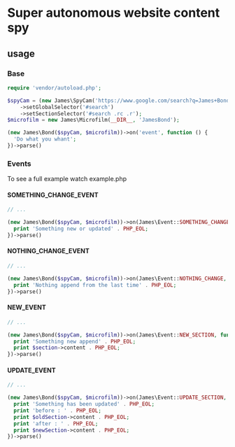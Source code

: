 # Super autonomous website content spy

## usage

### Base

```php
require 'vendor/autoload.php';

$spyCam = (new James\SpyCam('https://www.google.com/search?q=James+Bond'))
    ->setGlobalSelector('#search')
    ->setSectionSelector('#search .rc .r');
$microfilm = new James\Microfilm(__DIR__, 'JamesBond');

(new James\Bond($spyCam, $microfilm))->on('event', function () {
  'Do what you whant';
})->parse()
```

### Events

To see a full example watch example.php

#### SOMETHING_CHANGE_EVENT

```php
// ...

(new James\Bond($spyCam, $microfilm))->on(James\Event::SOMETHING_CHANGE, function () {
  print 'Something new or updated' . PHP_EOL;
})->parse()
```

#### NOTHING_CHANGE_EVENT

```php
// ...

(new James\Bond($spyCam, $microfilm))->on(James\Event::NOTHING_CHANGE, function () {
  print 'Nothing append from the last time' . PHP_EOL;
})->parse()
```


#### NEW_EVENT

```php
// ...

(new James\Bond($spyCam, $microfilm))->on(James\Event::NEW_SECTION, function ($section) {
  print 'Something new append' . PHP_EOL;
  print $section->content . PHP_EOL;
})->parse()
```


#### UPDATE_EVENT

```php
// ...

(new James\Bond($spyCam, $microfilm))->on(James\Event::UPDATE_SECTION, function ($newSection, $oldSection) {
  print 'Something has been updated' . PHP_EOL;
  print 'before : ' . PHP_EOL;
  print $oldSection->content . PHP_EOL;
  print 'after : ' . PHP_EOL;
  print $newSection->content . PHP_EOL;
})->parse()
```
